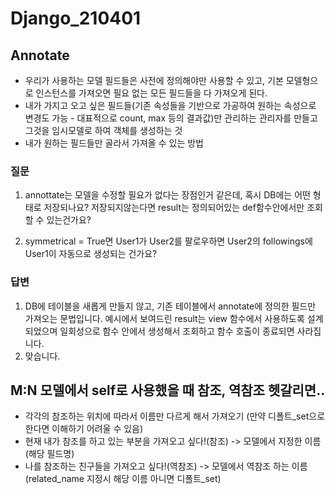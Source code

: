 # Django_210401



## Annotate

- 우리가 사용하는 모델 필드들은 사전에 정의해야만 사용할 수 있고, 기본 모델형으로 인스턴스를 가져오면 필요 없는 모든 필드들을 다 가져오게 된다.
- 내가 가지고 오고 싶은 필드들(기존 속성들을 기반으로 가공하여 원하는 속성으로 변경도 가능 - 대표적으로 count, max 등의 결과값)만 관리하는 관리자를 만들고 그것을 임시모델로 하여 객체를 생성하는 것
- 내가 원하는 필드들만 골라서 가져올 수 있는 방법

### 질문

1) annottate는 모델을 수정할 필요가 없다는 장점인거 같은데, 혹시 DB에는 어떤 형태로 저장되나요? 저장되지않는다면 result는 정의되어있는 def함수안에서만 조회 할 수 있는건가요? 

2) symmetrical = True면 User1가 User2를 팔로우하면 User2의 followings에 User1이 자동으로 생성되는 건가요? 

###  답변 

 1. DB에 테이블을 새롭게 만들지 않고, 기존 테이블에서 annotate에 정의한 필드만 가져오는 문법입니다. 예시에서 보여드린 result는 view 함수에서 사용하도록 설계 되었으며 일회성으로 함수 안에서 생성해서 조회하고 함수 호출이 종료되면 사라집니다. 
  2.  맞습니다.



## M:N 모델에서 self로 사용했을 때 참조, 역참조 헷갈리면..

- 각각의 참조하는 위치에 따라서 이름만 다르게 해서 가져오기 (만약 디폴트_set으로 한다면 이해하기 어려울 수 있음)
- 현재 내가 참조를 하고 있는 부분을 가져오고 싶다!(참조) -> 모델에서 지정한 이름(해당 필드명)
- 나를 참조하는 친구들을 가져오고 싶다!(역참조) -> 모델에서 역참조 하는 이름 (related_name 지정시 해당 이름 아니면 디폴트_set)
